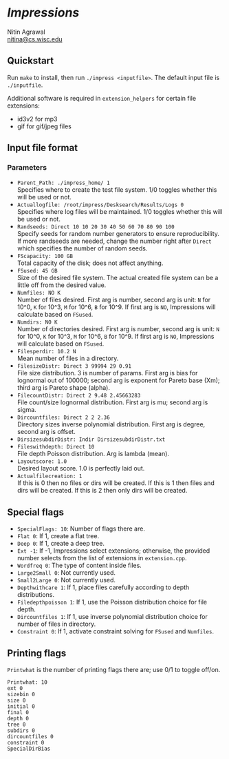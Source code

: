 # *Impressions*

Nitin Agrawal
<br/>
nitina@cs.wisc.edu

## Quickstart

Run `make` to install, then run `./impress <inputfile>`. The default input file is `./inputfile`.

Additional software is required in `extension_helpers` for certain file extensions:
* id3v2 for mp3
* gif for gif/jpeg files

## Input file format

### Parameters

* `Parent_Path: ./impress_home/ 1`
  <br/>
  Specifies where to create the test file system.
  1/0 toggles whether this will be used or not.
* `Actuallogfile: /root/impress/Desksearch/Results/Logs 0`
  <br/>
  Specifies where log files will be maintained.
  1/0 toggles whether this will be used or not.
* `Randseeds: Direct 10 10 20 30 40 50 60 70 80 90 100`
  <br/>
  Specify seeds for random number generators to ensure reproducibility.
  If more randseeds are needed, change the number right after `Direct`
  which specifies the number of random seeds.
* `FScapacity: 100 GB`
  <br/>
  Total capacity of the disk; does not affect anything.
* `FSused: 45 GB`
  <br/>
  Size of the desired file system. The actual created file system
  can be a little off from the desired value.
* `Numfiles: NO K`
  <br/>
  Number of files desired. First arg is number, second arg is unit:
  `N` for 10^0, `K` for 10^3, `M` for 10^6, `B` for 10^9.
  If first arg is `NO`, Impressions will calculate based on `FSused`.
* `Numdirs: NO K`
  <br/>
  Number of directories desired. First arg is number, second arg is unit:
  `N` for 10^0, `K` for 10^3, `M` for 10^6, `B` for 10^9.
  If first arg is `NO`, Impressions will calculate based on `FSused`.
* `Filesperdir: 10.2 N`
  <br/>
  Mean number of files in a directory.
* `FilesizeDistr: Direct 3 99994 29 0.91`
  <br/>
  File size distribution. 3 is number of params.
  First arg is bias for lognormal out of 100000;
  second arg is exponent for Pareto base (Xm);
  third arg is Pareto shape (alpha).
* `FilecountDistr: Direct 2 9.48 2.45663283`
  <br/>
  File count/size lognormal distribution.
  First arg is mu; second arg is sigma.
* `Dircountfiles: Direct 2 2 2.36`
  <br/>
  Directory sizes inverse polynomial distribution.
  First arg is degree, second arg is offset.
* `DirsizesubdirDistr: Indir DirsizesubdirDistr.txt`
* `Fileswithdepth: Direct 10`
  <br/>
  File depth Poisson distribution. Arg is lambda (mean).
* `Layoutscore: 1.0`
  <br/>
  Desired layout score. 1.0 is perfectly laid out.
* `Actualfilecreation: 1`
  <br/>
  If this is 0 then no files or dirs will be created.
  If this is 1 then files and dirs will be created.
  If this is 2 then only dirs will be created.

## Special flags

* `SpecialFlags: 10`: Number of flags there are.
* `Flat 0`: If 1, create a flat tree.
* `Deep 0`: If 1, create a deep tree.
* `Ext -1`: If -1, Impressions select extensions; otherwise, the provided number selects from the list of extensions in `extension.cpp`.
* `Wordfreq 0`: The type of content inside files.
* `Large2Small 0`: Not currently used.
* `Small2Large 0`: Not currently used.
* `Depthwithcare 1`: If 1, place files carefully according to depth distributions.
* `Filedepthpoisson 1`: If 1, use the Poisson distribution choice for file depth.
* `Dircountfiles 1`: If 1, use inverse polynomial distribution choice for number of files in directory.
* `Constraint 0`: If 1, activate constraint solving for `FSused` and `Numfiles`.

## Printing flags

`Printwhat` is the number of printing flags there are; use 0/1 to toggle off/on.

```
Printwhat: 10
ext 0
sizebin 0
size 0
initial 0
final 0
depth 0
tree 0
subdirs 0
dircountfiles 0
constraint 0
SpecialDirBias
```
